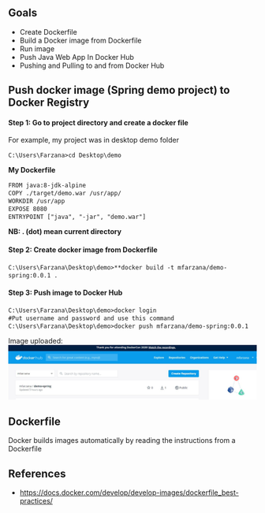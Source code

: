 ## Goals
- Create Dockerfile 
- Build a Docker image from Dockerfile
- Run image
-  Push Java Web App In Docker Hub
- Pushing and Pulling to and from Docker Hub

## Push docker image (Spring demo project) to Docker Registry
#### Step 1: Go to project directory and create a docker file 
 For example, my project was in desktop demo folder
  ```
  C:\Users\Farzana>cd Desktop\demo
  ```
  **My  Dockerfile** 
	
	FROM java:8-jdk-alpine
	COPY ./target/demo.war /usr/app/
	WORKDIR /usr/app
	EXPOSE 8080
	ENTRYPOINT ["java", "-jar", "demo.war"]
	
 **NB:  . (dot) mean current directory** 
####  Step 2: Create docker image from Dockerfile
 ```
 C:\Users\Farzana\Desktop\demo>**docker build -t mfarzana/demo-spring:0.0.1 . 
 ```

#### Step 3: Push image to Docker Hub
```
C:\Users\Farzana\Desktop\demo>docker login 
#Put username and password and use this command
C:\Users\Farzana\Desktop\demo>docker push mfarzana/demo-spring:0.0.1
 ```
 Image  uploaded: ![](https://github.com/Mfarzana/docker-learning/blob/master/images/demo-spring-dockerhub.jpg)
  


## Dockerfile
Docker builds images automatically by reading the instructions from a Dockerfile


## References
- https://docs.docker.com/develop/develop-images/dockerfile_best-practices/

<!--stackedit_data:
eyJoaXN0b3J5IjpbLTExMDMwNzQ2NzcsLTc3MTcwNDM4OCwtMj
A5NjMyMjgzNiwxMzczMTAwNjU2LC0yMTE0MTQ3NzAyLDgxMjY4
NzM5Niw3NTY3NTYxOTcsLTIwNzM4MDIzMTYsMTI0ODQwNDk4My
w2MjMwNDA2MzMsODE0MDk1OTk2LDEyMzg1NDY3NiwtMTMwNTQw
MTc4MywtMzU2NDQyMDM4LDQyMjU1MDI5XX0=
-->